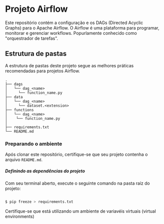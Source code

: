 # Projeto Airflow

Este repositório contém a configuração e os DAGs (Directed Acyclic Graphs) para o Apache Airflow. O Airflow é uma plataforma para programar, monitorar e gerenciar workflows. Popurlamente conhecido como "orquestrador de tarefas".

## Estrutura de pastas

A estrutura de pastas deste projeto segue as melhores práticas recomendadas para projetos Airflow.

```plaintext
.
├── dags
│   └── dag_<name>
│     └── function_name.py
├── data
│   └── dag_<name>
│     └── dataset.<extension>
├── functions
│   └── dag_<name>
│    └── function_name.py
│
├── requirements.txt
└── README.md

```

### Preparando o ambiente

Após clonar este repositório, certifique-se que seu projeto contenha o arquivo ```README.md```.

##### Definindo as dependências do projeto

Com seu terminal aberto, execute o seguinte comando na pasta raíz do projeto:

```bash

$ pip freeze > requirements.txt

```

Certifique-se que está utilizando um ambiente de variavéis virtuais (virtual environments)

